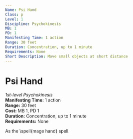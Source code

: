 ```yaml
---
Name: Psi Hand
Class: p
Level: 1
Discipline: Psychokinesis
MB: 1
PD: 1
Manifesting Time: 1 action
Range: 30 feet
Duration: Concentration, up to 1 minute
Requirements: None
Short Description: Move small objects at short distance
---
```

# Psi Hand
*1st-level Psychokinesis*\
**Manifesting Time:** 1 action\
**Range:** 30 feet\
**Cost:** MB 1, PD 1\
**Duration:** Concentration, up to 1 minute\
**Requirements:** None

As the \spell{mage hand} spell.
